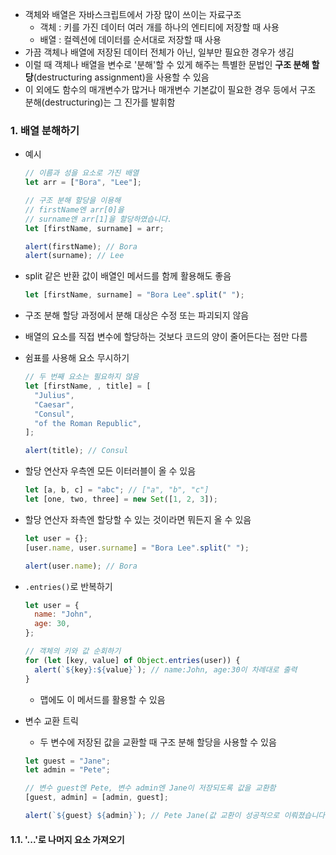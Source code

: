 - 객체와 배열은 자바스크립트에서 가장 많이 쓰이는 자료구조
  - 객체 : 키를 가진 데이터 여러 개를 하나의 엔티티에 저장할 때 사용
  - 배열 : 컬렉션에 데이터를 순서대로 저장할 때 사용
- 가끔 객체나 배열에 저장된 데이터 전체가 아닌, 일부만 필요한 경우가 생김
- 이럴 때 객체나 배열을 변수로 '분해'할 수 있게 해주는 특별한 문법인 **구조 분해 할당**(destructuring assignment)을 사용할 수 있음
- 이 외에도 함수의 매개변수가 많거나 매개변수 기본값이 필요한 경우 등에서 구조 분해(destructuring)는 그 진가를 발휘함

### 1. 배열 분해하기

- 예시

  ```javascript
  // 이름과 성을 요소로 가진 배열
  let arr = ["Bora", "Lee"];

  // 구조 분해 할당을 이용해
  // firstName엔 arr[0]을
  // surname엔 arr[1]을 할당하였습니다.
  let [firstName, surname] = arr;

  alert(firstName); // Bora
  alert(surname); // Lee
  ```

- split 같은 반환 값이 배열인 메서드를 함께 활용해도 좋음

  ```javascript
  let [firstName, surname] = "Bora Lee".split(" ");
  ```

- 구조 분해 할당 과정에서 분해 대상은 수정 또는 파괴되지 않음
- 배열의 요소를 직접 변수에 할당하는 것보다 코드의 양이 줄어든다는 점만 다름

- 쉼표를 사용해 요소 무시하기

  ```javascript
  // 두 번째 요소는 필요하지 않음
  let [firstName, , title] = [
    "Julius",
    "Caesar",
    "Consul",
    "of the Roman Republic",
  ];

  alert(title); // Consul
  ```

- 할당 연산자 우측엔 모든 이터러블이 올 수 있음

  ```javascript
  let [a, b, c] = "abc"; // ["a", "b", "c"]
  let [one, two, three] = new Set([1, 2, 3]);
  ```

- 할당 연산자 좌측엔 할당할 수 있는 것이라면 뭐든지 올 수 있음

  ```javascript
  let user = {};
  [user.name, user.surname] = "Bora Lee".split(" ");

  alert(user.name); // Bora
  ```

- `.entries()`로 반복하기

  ```javascript
  let user = {
    name: "John",
    age: 30,
  };

  // 객체의 키와 값 순회하기
  for (let [key, value] of Object.entries(user)) {
    alert(`${key}:${value}`); // name:John, age:30이 차례대로 출력
  }
  ```

  - 맵에도 이 메서드를 활용할 수 있음

- 변수 교환 트릭

  - 두 변수에 저장된 값을 교환할 때 구조 분해 할당을 사용할 수 있음

  ```javascript
  let guest = "Jane";
  let admin = "Pete";

  // 변수 guest엔 Pete, 변수 admin엔 Jane이 저장되도록 값을 교환함
  [guest, admin] = [admin, guest];

  alert(`${guest} ${admin}`); // Pete Jane(값 교환이 성공적으로 이뤄졌습니다!)
  ```

#### 1.1. '...'로 나머지 요소 가져오기
